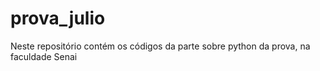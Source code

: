 # prova_julio

Neste repositório contém os códigos da parte sobre python da prova, na faculdade Senai
